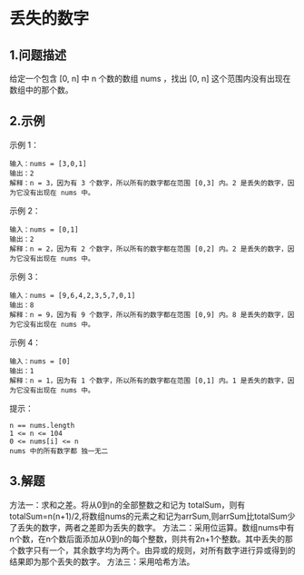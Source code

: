 #  丢失的数字

## 1.问题描述
给定一个包含 [0, n] 中 n 个数的数组 nums ，找出 [0, n] 这个范围内没有出现在数组中的那个数。
## 2.示例
示例 1：
```
输入：nums = [3,0,1]
输出：2
解释：n = 3，因为有 3 个数字，所以所有的数字都在范围 [0,3] 内。2 是丢失的数字，因为它没有出现在 nums 中。
```
示例 2：
```
输入：nums = [0,1]
输出：2
解释：n = 2，因为有 2 个数字，所以所有的数字都在范围 [0,2] 内。2 是丢失的数字，因为它没有出现在 nums 中。
```
示例 3：
```
输入：nums = [9,6,4,2,3,5,7,0,1]
输出：8
解释：n = 9，因为有 9 个数字，所以所有的数字都在范围 [0,9] 内。8 是丢失的数字，因为它没有出现在 nums 中。
```
示例 4：
```
输入：nums = [0]
输出：1
解释：n = 1，因为有 1 个数字，所以所有的数字都在范围 [0,1] 内。1 是丢失的数字，因为它没有出现在 nums 中。
```

提示：
```
n == nums.length
1 <= n <= 104
0 <= nums[i] <= n
nums 中的所有数字都 独一无二
```
## 3.解题
方法一：求和之差。将从0到n的全部整数之和记为 totalSum，则有totalSum=n(n+1)/2,将数组nums的元素之和记为arrSum,则arrSum比totalSum少了丢失的数字，两者之差即为丢失的数字。
方法二：采用位运算。数组nums中有n个数，在n个数后面添加从0到n的每个整数，则共有2n+1个整数。其中丢失的那个数字只有一个，其余数字均为两个。由异或的规则，对所有数字进行异或得到的结果即为那个丢失的数字。
方法三：采用哈希方法。

